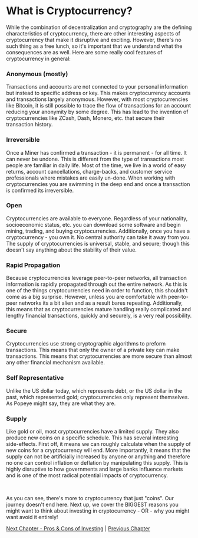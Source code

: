 # What is Cryptocurrency?

While the combination of decentralization and cryptography are the defining characteristics of cryptocurrency, there are other interesting aspects of cryptocurrency that make it disruptive and exciting. However, there's no such thing as a free lunch, so it's important that we understand what the consequences are as well. Here are some really cool features of cryptocurrency in general:

### Anonymous (mostly)
Transactions and accounts are not connected to your personal information but instead to specific address or key. This makes cryptocurrency accounts and transactions largely anonymous. However, with most cryptocurrencies like Bitcoin, it is still possible to trace the flow of transactions for an account reducing your anonymity by some degree. This has lead to the invention of cryptocurrencies like ZCash, Dash, Monero, etc. that secure their transaction history.

### Irreversible
Once a Miner has confirmed a transaction - it is permanent - for all time. It can never be undone. This is different from the type of transactions most people are familiar in daily life. Most of the time, we live in a world of easy returns, account cancellations, charge-backs, and customer service professionals where mistakes are easily un-done. When working with cryptocurrencies you are swimming in the deep end and once a transaction is confirmed its irreversible.

### Open
Cryptocurrencies are available to everyone. Regardless of your nationality, socioeconomic status, etc. you can download some software and begin mining, trading, and buying cryptocurrencies. Additionally, once you have a cryptocurrency - you own it. No central authority can take it away from you. The supply of cryptocurrencies is universal, stable, and secure; though this doesn't say anything about the stability of their value.

### Rapid Propagation
Because cryptocurrencies leverage peer-to-peer networks, all transaction information is rapidly propagated through out the entire network. As this is one of the things cryptocurrencies need in order to function, this shouldn't come as a big surprise. However, unless you are comfortable with peer-to-peer networks its a bit alien and as a result bares repeating. Additionally, this means that as cryptocurrencies mature handling really complicated and lengthy financial transactions, quickly and securely, is a very real possibility.

### Secure
Cryptocurrencies use strong cryptographic algorithms to preform transactions. This means that only the owner of a private key can make transactions. This means that cryptocurrencies are more secure than almost any other financial mechanism available.

### Self Representative
Unlike the US dollar today, which represents debt, or the US dollar in the past, which represented gold; cryptocurrencies only represent themselves. As Popeye might say, they are what they are.

### Supply
Like gold or oil, most cryptocurrencies have a limited supply. They also produce new coins on a specific schedule. This has several interesting side-effects. First off, it means we can roughly calculate when the supply of new coins for a cryptocurrency will end. More importantly, it means that the supply can not be artificially increased by anyone or anything and therefore no one can control inflation or deflation by manipulating this supply. This is highly disruptive to how governments and large banks influence markets and is one of the most radical potential impacts of cryptocurrency.

<br/>

As you can see, there's more to cryptocurrency that just "coins".  Our journey doesn't end here. Next up, we cover the BIGGEST reasons you might want to think about investing in cryptocurrency - OR - why you might want avoid it entirely!

[Next Chapter - Pros & Cons of Investing](04-investing_pros_and_cons.md) | [Previous Chapter](02-lifecycle_of_a_transaction.md)

